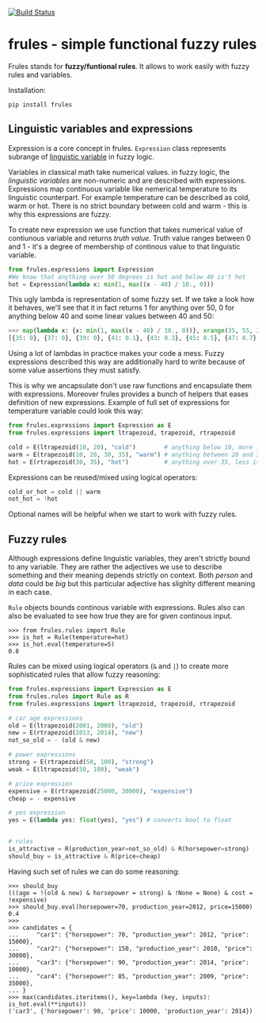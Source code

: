[![Build Status](https://travis-ci.org/swistakm/frules.svg?branch=master)](https://travis-ci.org/swistakm/frules)


# frules - simple functional fuzzy rules


Frules stands for **fuzzy/funtional rules**. It allows to work easily with
fuzzy rules and variables.

Installation:

    pip install frules


## Linguistic variables and expressions
Expression is a core concept in frules. `Expression` class represents subrange
of [linguistic variable](http://en.wikipedia.org/wiki/Fuzzy_logic#Linguistic_variables) in
fuzzy logic.

Variables in classical math take numerical values. in fuzzy logic, the
*linguistic variables* are non-numeric and are described with expressions.
Expressions map continuous variable like nemerical temperature to its
linguistic counterpart. For example temperature can be described as cold, warm
or hot. There is no strict boundary between cold and warm - this is why this
expressions are fuzzy.

To create new expression we use function that takes numerical value of
contiunous variable and returns *truth value*. Truth value ranges between
0 and 1 - it's a degree of membership of continous value to that linguistic
variable.

```python
from frules.expressions import Expression
#We know that anything over 50 degrees is hot and below 40 is't hot
hot = Expression(lambda x: min(1, max((x - 40) / 10., 0)))
```

This ugly lambda is representation of some fuzzy set. If we take a look how it
behaves, we'll see that it in fact returns 1 for anything over 50, 0 for
anything below 40 and some linear values between 40 and 50:

```python
>>> map(lambda x: {x: min(1, max((x - 40) / 10., 0))}, xrange(35, 55, 2))
[{35: 0}, {37: 0}, {39: 0}, {41: 0.1}, {43: 0.3}, {45: 0.5}, {47: 0.7}, {49: 0.9}, {51: 1}, {53: 1}
```

Using a lot of lambdas in practice makes your code a mess. Fuzzy expressions
described this way are additionally hard to write because of some value
assertions they must satisfy.

This is why we ancapsulate don't use raw functions and encapsulate them with
expressions. Moreover frules provides a bunch of helpers that eases definition
of new expressions. Example of full set of expressions for temperature variable
could look this way:

```python
from frules.expressions import Expression as E
from frules.expressions import ltrapezoid, trapezoid, rtrapezoid

cold = E(ltrapezoid(10, 20), "cold")        # anything below 10, more is fuzzy
warm = E(trapezoid(10, 20, 30, 35), "warm") # anything between 20 and 30
hot = E(rtrapezoid(30, 35), "hot")          # anything over 35, less is fuzzy
```

Expressions can be reused/mixed using logical operators:

```python
cold_or_hot = cold || warm
not_hot = !hot
```

Optional names will be helpful when we start to work with fuzzy rules.

## Fuzzy rules
Although expressions define linguistic variables, they aren't strictly bound
to any variable. They are rather the adjectives we use to describe something and
their meaning depends strictly on context. Both *person* and *data* could
be *big* but this particular adjective has slighlty different meaning in each
case.

`Rule` objects bounds continous variable with expressions. Rules also can also
be evaluated to see how true they are for given continous input.

```
>>> from frules.rules import Rule
>>> is_hot = Rule(temperature=hot)
>>> is_hot.eval(temperature=5)
0.8
```

Rules can be mixed using logical operators (`&` and `|`) to create more
sophisticated rules that allow fuzzy reasoning:

```python
from frules.expressions import Expression as E
from frules.rules import Rule as R
from frules.expressions import ltrapezoid, trapezoid, rtrapezoid

# car age expressions
old = E(ltrapezoid(2001, 2008), "old")
new = E(rtrapezoid(2013, 2014), "new")
not_so_old = - (old & new)

# power expressions
strong = E(rtrapezoid(50, 100), "strong")
weak = E(ltrapezoid(50, 100), "weak")

# price expression
expensive = E(rtrapezoid(25000, 30000), "expensive")
cheap = - expensive

# yes expression
yes = E(lambda yes: float(yes), "yes") # converts bool to float


# rules
is_attractive = R(production_year=not_so_old) & R(horsepower=strong)
should_buy = is_attractive & R(price=cheap)
```

Having such set of rules we can do some reasoning:

```
>>> should_buy
(((age = !(old & new) & horsepower = strong) & !None = None) & cost = !expensive)
>>> should_buy.eval(horsepower=70, production_year=2012, price=15000)
0.4
>>>
>>> candidates = {
...     "car1": {"horsepower": 70, "production_year": 2012, "price": 15000},
...     "car2": {"horsepower": 150, "production_year": 2010, "price": 30000},
...     "car3": {"horsepower": 90, "production_year": 2014, "price": 10000},
...     "car4": {"horsepower": 85, "production_year": 2009, "price": 35000},
... }
>>> max(candidates.iteritems(), key=lambda (key, inputs): is_hot.eval(**inputs))
('car3', {'horsepower': 90, 'price': 10000, 'production_year': 2014})
```

